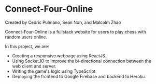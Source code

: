 # Connect-Four-Online
Created by Cedric Pulmano, Sean Noh, and Malcolm Zhao

Connect-Four-Online is a fullstack website for users to play chess with random users online.

In this project, we are:
* Creating a responsive webpage using ReactJS.
* Using Socket.IO to improve the bi-directional connection between the web client and server.
* Writing the game's logic using TypeScript
* Deploying the frontend to Google Firebase and backend to Heroku.
